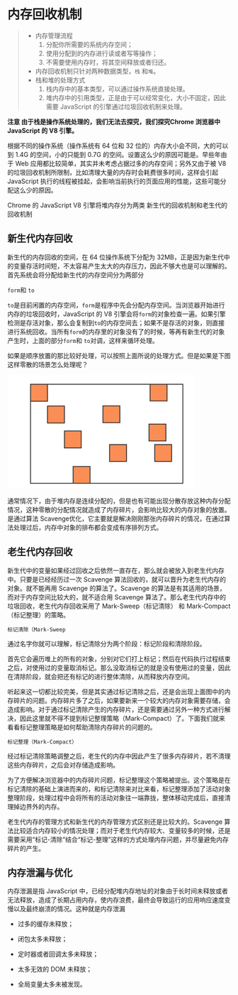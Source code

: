# 内存回收机制

> - 内存管理流程 
>   1. 分配你所需要的系统内存空间；
>   2. 使用分配到的内存进行读或者写等操作；
>   3. 不需要使用内存时，将其空间释放或者归还。
> - 内存回收机制只针对两种数据类型，`栈` 和`堆`。
> - 栈和堆的处理方式
>   1. 栈内存中的基本类型，可以通过操作系统直接处理。
>   2. 堆内存中的引用类型，正是由于可以经常变化，大小不固定，因此需要 JavaScript 的引擎通过垃圾回收机制来处理。

**注意 由于栈是操作系统处理的，我们无法去探究，我们探究Chrome 浏览器中JavaScript 的 V8 引擎。**

根据不同的操作系统（操作系统有 64 位和 32 位的）内存大小会不同，大的可以到 1.4G 的空间，小的只能到 0.7G 的空间。设置这么少的原因可能是。早些年由于 Web 应用都比较简单，其实并未考虑占据过多的内存空间；另外又由于被 V8 的垃圾回收机制所限制，比如清理大量的内存时会耗费很多时间，这样会引起 JavaScript 执行的线程被挂起，会影响当前执行的页面应用的性能，这些可能分配这么少的原因。

Chrome 的 JavaScript  V8 引擎将堆内存分为两类 新生代的回收机制和老生代的回收机制

## 新生代内存回收

新生代的内存回收的空间，在 64 位操作系统下分配为 32MB，正是因为新生代中的变量存活时间短，不太容易产生太大的内存压力，因此不够大也是可以理解的。首先系统会将分配给新生代的内存空间分为两部分 

`form`和 `to`

`to`是目前闲置的内存空间，`form`是程序中先会分配内存空间。当浏览器开始进行内存的垃圾回收时，JavaScript 的 V8 引擎会将`form`的对象检查一遍。如果引擎检测是存活对象，那么会复制到`to`的内存空间去；如果不是存活的对象，则直接进行系统回收。当所有`form`的内存里的对象没有了的时候，等再有新生代的对象产生时，上面的部分`form`和 `to`对调，这样来循环处理。

如果是顺序放置的那比较好处理，可以按照上面所说的处理方式。但是如果是下图这样零散的场景怎么处理呢？

<img src="images/image-20210829120155462.png" alt="image-20210829120155462" style="zoom:50%;" />

通常情况下，由于堆内存是连续分配的，但是也有可能出现分散存放这种内存分配情况，这种零散的分配情况就造成了内存碎片，会影响比较大的内存对象的放置。是通过算法 Scavenge优化，它主要就是解决刚刚那张内存碎片的情况，在通过算法处理过后，内存中对象的排布都会变成有序排列方式。

## 老生代内存回收

新生代中的变量如果经过回收之后依然一直存在，那么就会被放入到老生代内存中。只要是已经经历过一次 Scavenge 算法回收的，就可以晋升为老生代内存的对象。就不能再用 Scavenge 的算法了。Scavenge 的算法是有其适用的场景，而对于内存空间比较大的，就不适合用 Scavenge 算法了。那么老生代内存中的垃圾回收，老生代内存回收采用了 Mark-Sweep（标记清除） 和 Mark-Compact（标记整理）的策略。

`标记清除（Mark-Sweep`

通过名字你就可以理解，标记清除分为两个阶段：标记阶段和清除阶段。

首先它会遍历堆上的所有的对象，分别对它们打上标记；然后在代码执行过程结束之后，对使用过的变量取消标记。那么没取消标记的就是没有使用过的变量，因此在清除阶段，就会把还有标记的进行整体清除，从而释放内存空间。

听起来这一切都比较完美，但是其实通过标记清除之后，还是会出现上面图中的内存碎片的问题。内存碎片多了之后，如果要新来一个较大的内存对象需要存储，会造成影响。对于通过标记清除产生的内存碎片，还是需要通过另外一种方式进行解决，因此这里就不得不提到标记整理策略（Mark-Compact）了。下面我们就来看看标记整理策略是如何帮助清除内存碎片的问题的。

`标记整理（Mark-Compact）`

经过标记清除策略调整之后，老生代的内存中因此产生了很多内存碎片，若不清理这些内存碎片，之后会对存储造成影响。

为了方便解决浏览器中的内存碎片问题，标记整理这个策略被提出。这个策略是在标记清除的基础上演进而来的，和标记清除来对比来看，标记整理添加了活动对象整理阶段，处理过程中会将所有的活动对象往一端靠拢，整体移动完成后，直接清理掉边界外的内存。

老生代内存的管理方式和新生代的内存管理方式区别还是比较大的。Scavenge 算法比较适合内存较小的情况处理；而对于老生代内存较大、变量较多的时候，还是需要采用“标记-清除”结合“标记-整理”这样的方式处理内存问题，并尽量避免内存碎片的产生。



## 内存泄漏与优化

内存泄漏是指 JavaScript 中，已经分配堆内存地址的对象由于长时间未释放或者无法释放，造成了长期占用内存，使内存浪费，最终会导致运行的应用响应速度变慢以及最终崩溃的情况。这种就是内存泄漏

- 过多的缓存未释放；

- 闭包太多未释放；

- 定时器或者回调太多未释放；

- 太多无效的 DOM 未释放；

- 全局变量太多未被发现。

  

  

  

  